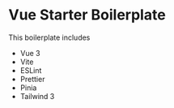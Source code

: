 # Vue Starter Boilerplate

This boilerplate includes

- Vue 3 
- Vite
- ESLint
- Prettier
- Pinia
- Tailwind 3

